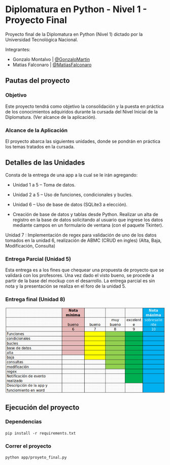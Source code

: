 # Diplomatura en Python - Nivel 1 - Proyecto Final
Proyecto final de la Diplomatura en Python (Nivel 1) dictado por la Universidad Tecnológica Nacional.

Integrantes:
- Gonzalo Montalvo | [@GonzaloMartin](https://github.com/GonzaloMartin)
- Matias Falconaro | [@MatiasFalconaro](https://github.com/matiasfalconaro)

## Pautas del proyecto

### Objetivo
Este proyecto tendrá como objetivo la consolidación y la puesta en práctica de los conocimientos adquiridos durante la cursada del Nivel Inicial de la Diplomatura.  (Ver alcance de la aplicación).

### Alcance de la Aplicación
El proyecto abarca las siguientes unidades, donde se pondrán en práctica los temas tratados en la cursada.

## Detalles de las Unidades
Consta de la entrega de una app a la cual se le irán agregando:

- Unidad 1 a 5 – Toma de datos.

- Unidad 2 a 5 – Uso de funciones, condicionales y bucles.

- Unidad 6 – Uso de base de datos (SQLite3 a elección).

- Creación de base de datos y tablas desde Python.
Realizar un alta de registro en la base de datos solicitando al usuario que ingrese los datos mediante campos en un formulario de ventana (con el paquete Tkinter).

Unidad 7 : Implementación de regex para validación de uno de los datos tomados en la unidad 6, realización de ABMC (CRUD en ingles) (Alta, Baja, Modificación, Consulta)

### Entrega Parcial (Unidad 5)
Esta entrega es a los fines que chequear una propuesta de proyecto que se validará con los profesores. Una vez dado el visto bueno, se procede a partir de la base del mockup con el desarrollo.  La entrega parcial es sin nota y la presentación se realiza en el foro de la unidad 5.

### Entrega final (Unidad 8)

![alt text](imgs/Evaluacion.jpg)

## Ejecución del proyecto

### Dependencias

`pip install -r requirements.txt`

### Correr el proyecto

`python app/proyeto_final.py`